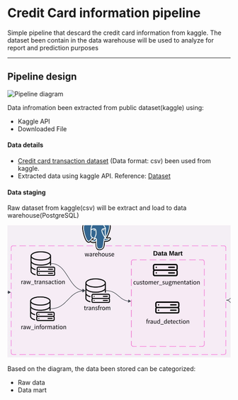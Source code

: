 # Credit Card information pipeline

Simple pipeline that descard the credit card information from kaggle. The dataset been contain in the data warehouse will be used to analyze for report and prediction purposes

---

## Pipeline design 

![Pipeline diagram](docs/img/pipeline_detail.png)


Data infromation been extracted from public dataset(kaggle) using:
- Kaggle API
- Downloaded File

#### Data details

- [Credit card transaction dataset](https://www.kaggle.com/datasets/priyamchoksi/credit-card-transactions-dataset) (Data format: csv) been used from kaggle.
- Extracted data using kaggle API. Reference: [Dataset](https://www.kaggle.com/datasets/sakshigoyal7/credit-card-customers)




#### Data staging
Raw dataset from kaggle(csv) will be extract and load to data warehouse(PostgreSQL)

![Data Staging diagram](docs/img/data_detail.jpg)

Based on the diagram, the data been stored can be categorized:

- Raw data
- Data mart


